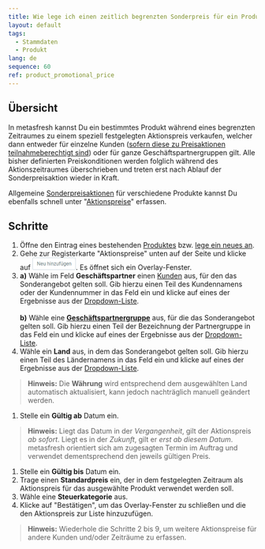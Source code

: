 ```yaml
---
title: Wie lege ich einen zeitlich begrenzten Sonderpreis für ein Produkt an?
layout: default
tags:
  - Stammdaten
  - Produkt
lang: de
sequence: 60
ref: product_promotional_price
---
```


## Übersicht
In metasfresh kannst Du ein bestimmtes Produkt während eines begrenzten Zeitraumes zu einem speziell festgelegten Aktionspreis verkaufen, welcher dann entweder für einzelne Kunden ([sofern diese zu Preisaktionen teilnahmeberechtigt sind](Preiskampagne_Aktionspreis_erlauben)) oder für ganze Geschäftspartnergruppen gilt. Alle bisher definierten Preiskonditionen werden folglich während des Aktionszeitraumes überschrieben und treten erst nach Ablauf der Sonderpreisaktion wieder in Kraft.

Allgemeine [Sonderpreisaktionen](Preiskampagne_Aktionspreis_anlegen) für verschiedene Produkte kannst Du ebenfalls schnell unter "[Aktionspreise](Menu)" erfassen.

## Schritte
1. Öffne den Eintrag eines bestehenden [Produktes](Menu) bzw. [lege ein neues an](NeuesProdukt).
1. Gehe zur Registerkarte "Aktionspreise" unten auf der Seite und klicke auf !["Neu hinzufügen"](assets/Neu_hinzufuegen_Button.png). Es öffnet sich ein Overlay-Fenster.
1. **a)** Wähle im Feld **Geschäftspartner** einen [Kunden](Neuer_Geschaeftspartner_Kunde) aus, für den das Sonderangebot gelten soll. Gib hierzu einen Teil des Kundennamens oder der Kundennummer in das Feld ein und klicke auf eines der Ergebnisse aus der [Dropdown-Liste](Keyboard_Shortcuts_Liste).<br><br>
**b)** Wähle eine [**Geschäftspartnergruppe**](Neue_Geschaeftspartnergruppe) aus, für die das Sonderangebot gelten soll. Gib hierzu einen Teil der Bezeichnung der Partnergruppe in das Feld ein und klicke auf eines der Ergebnisse aus der [Dropdown-Liste](Keyboard_Shortcuts_Liste).
1. Wähle ein **Land** aus, in dem das Sonderangebot gelten soll. Gib hierzu einen Teil des Ländernamens in das Feld ein und klicke auf eines der Ergebnisse aus der [Dropdown-Liste](Keyboard_Shortcuts_Liste).
 >**Hinweis:** Die **Währung** wird entsprechend dem ausgewählten Land automatisch aktualisiert, kann jedoch nachträglich manuell geändert werden.

1. Stelle ein **Gültig ab** Datum ein.
 >**Hinweis:** Liegt das Datum in der *Vergangenheit*, gilt der Aktionspreis *ab sofort*. Liegt es in der *Zukunft*, gilt er *erst ab diesem Datum*. metasfresh orientiert sich am zugesagten Termin im Auftrag und verwendet dementsprechend den jeweils gültigen Preis.

1. Stelle ein **Gültig bis** Datum ein.
1. Trage einen **Standardpreis** ein, der in dem festgelegten Zeitraum als Aktionspreis für das ausgewählte Produkt verwendet werden soll.
1. Wähle eine **Steuerkategorie** aus.
1. Klicke auf "Bestätigen", um das Overlay-Fenster zu schließen und die den Aktionspreis zur Liste hinzuzufügen.
 >**Hinweis:** Wiederhole die Schritte 2 bis 9, um weitere Aktionspreise für andere Kunden und/oder Zeiträume zu erfassen.
